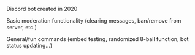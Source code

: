 Discord bot created in 2020

Basic moderation functionality (clearing messages, ban/remove from server, etc.)

General/fun commands (embed testing, randomized 8-ball function, bot status updating...)
